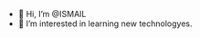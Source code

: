- 👋 Hi, I’m @ISMAIL
- 👀 I’m interested in learning new technologyes.


<!---
MOHAMMED-ABDUL-ISMAIL/MOHAMMED-ABDUL-ISMAIL is a ✨ special ✨ repository because its `README.md` (this file) appears on your GitHub profile.
You can click the Preview link to take a look at your changes.
--->
